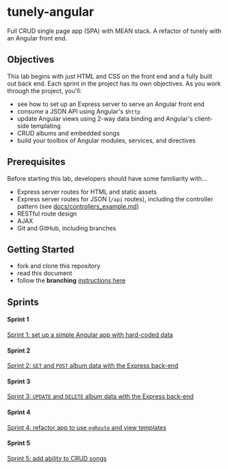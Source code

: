 
# tunely-angular

Full CRUD single page app (SPA) with MEAN stack. A refactor of tunely with an Angular front end.


## Objectives


This lab begins with just HTML and CSS on the front end and a fully built out back end. Each sprint in the project has its own objectives.  As you work through the project, you'll:

* see how to set up an Express server to serve an Angular front end
* consume a JSON API using Angular's `$http`
* update Angular views using 2-way data binding and Angular's client-side templating
* CRUD albums and embedded songs
* build your toolbox of Angular modules, services, and directives

## Prerequisites

Before starting this lab, developers should have some familiarity with...

* Express server routes for HTML and static assets
* Express server routes for JSON (`/api` routes), including the controller pattern (see [docs/controllers_example.md](docs/controllers_example.md))
* RESTful route design
* AJAX
* Git and GitHub, including branches


## Getting Started

* fork and clone this repository
* read this document
* follow the **branching** [instructions here](/docs/starting_with_a_branch.md)


## Sprints

#### Sprint 1

[Sprint 1: set up a simple Angular app with hard-coded data](/docs/sprint1.md)

#### Sprint 2

[Sprint 2: `GET` and `POST` album data with the Express back-end](/docs/sprint2.md)

#### Sprint 3

[Sprint 3: `UPDATE` and `DELETE` album data with the Express back-end](/docs/sprint3.md)

#### Sprint 4

[Sprint 4: refactor app to use `ngRoute` and view templates](/docs/sprint4.md)

#### Sprint 5

[Sprint 5: add ability to CRUD songs](/docs/sprint5.md)
